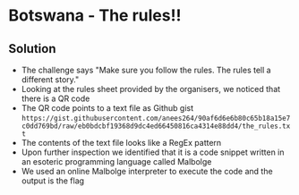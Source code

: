 # Botswana - The rules!!

## Solution

* The challenge says "Make sure you follow the rules. The rules tell a different story."
* Looking at the rules sheet provided by the organisers, we noticed that there is a QR code
* The QR code points to a text file as Github gist `https://gist.githubusercontent.com/anees264/90af6d6e6b80c65b18a15e7c0dd769bd/raw/eb0bdcbf19368d9dc4ed66450816ca4314e88dd4/the_rules.txt`
* The contents of the text file looks like a RegEx pattern
* Upon further inspection we identified that it is a code snippet written in an esoteric programming language called Malbolge
* We used an online Malbolge interpreter to execute the code and the output is the flag 